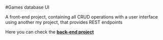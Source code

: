 #Games database UI

A front-end project, containing all CRUD operations with a user interface
using another my project, that provides REST endpoints

Here you can check the [**back-end project**](https://github.com/koko1313/spring-api-games-database)